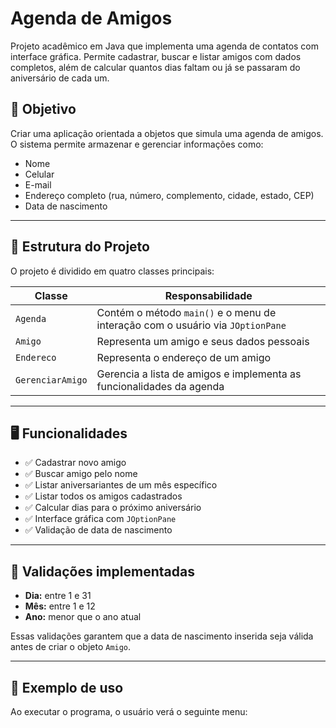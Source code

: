 #  Agenda de Amigos

Projeto acadêmico em Java que implementa uma agenda de contatos com interface gráfica. Permite cadastrar, buscar e listar amigos com dados completos, além de calcular quantos dias faltam ou já se passaram do aniversário de cada um.

## 📌 Objetivo

Criar uma aplicação orientada a objetos que simula uma agenda de amigos. O sistema permite armazenar e gerenciar informações como:

- Nome
- Celular
- E-mail
- Endereço completo (rua, número, complemento, cidade, estado, CEP)
- Data de nascimento

---

## 🧱 Estrutura do Projeto

O projeto é dividido em quatro classes principais:

| Classe           | Responsabilidade                                                                 |
|------------------|----------------------------------------------------------------------------------|
| `Agenda`         | Contém o método `main()` e o menu de interação com o usuário via `JOptionPane`   |
| `Amigo`          | Representa um amigo e seus dados pessoais                                        |
| `Endereco`       | Representa o endereço de um amigo                                                |
| `GerenciarAmigo` | Gerencia a lista de amigos e implementa as funcionalidades da agenda             |

---

## 🖥️ Funcionalidades

- ✅ Cadastrar novo amigo
- ✅ Buscar amigo pelo nome
- ✅ Listar aniversariantes de um mês específico
- ✅ Listar todos os amigos cadastrados
- ✅ Calcular dias para o próximo aniversário
- ✅ Interface gráfica com `JOptionPane`
- ✅ Validação de data de nascimento

---

## 📅 Validações implementadas

- **Dia:** entre 1 e 31  
- **Mês:** entre 1 e 12  
- **Ano:** menor que o ano atual  

Essas validações garantem que a data de nascimento inserida seja válida antes de criar o objeto `Amigo`.

---

## 🧪 Exemplo de uso

Ao executar o programa, o usuário verá o seguinte menu:

